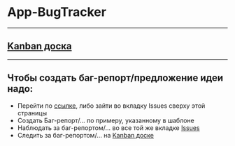 # App-BugTracker
----
## [Kanban доска](https://github.com/orgs/Followy-Dev/projects/3)
----
## Чтобы создать баг-репорт/предложение идеи надо:
- Перейти по [ссылке](../../issues), либо зайти во вкладку Issues сверху этой страницы
- Создать Баг-репорт/... по примеру, указанному в шаблоне
- Наблюдать за баг-репортом/... во все той же вкладке [Issues](../../issues)
- Следить за баг-репортом/... на [Kanban доске](https://github.com/orgs/Followy-Dev/projects/3)
